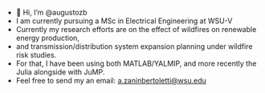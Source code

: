 - 👋 Hi, I’m @augustozb
- I am currently pursuing a MSc in Electrical Engineering at WSU-V 
- Currently my research efforts are on the effect of wildfires on renewable energy production,
-   and transmission/distribution system expansion planning under wildfire risk studies.
-   For that, I have been using both MATLAB/YALMIP, and more recently the Julia alongside with JuMP.  
- Feel free to send my an email: a.zaninbertoletti@wsu.edu

<!---
augustozb/augustozb is a ✨ special ✨ repository because its `README.md` (this file) appears on your GitHub profile.
You can click the Preview link to take a look at your changes.
--->
